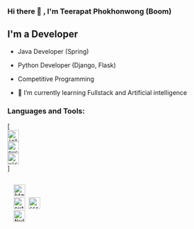 ### Hi there 👋 , I'm Teerapat Phokhonwong (Boom)
## I'm a Developer
- Java Developer (Spring)
- Python Developer (Django, Flask)
- Competitive Programming

- 🌱 I’m currently learning Fullstack and Artificial intelligence

### Languages and Tools:
[<code>
  <img alt="intellij idea" width="26px" src="https://img.icons8.com/color/240/000000/intellij-idea.png" /> <img alt="pycharm" width="26px" src="https://img.icons8.com/color/240/000000/pycharm.png" /> <img alt="visual studio code" width="26px" src="https://img.icons8.com/fluent/240/000000/visual-studio-code-2019.png" />
</code>]

<code>
  <img alt="html5" width="26px" src="https://img.icons8.com/color/240/000000/java.png">
  <img alt="python" width="26px" src="https://img.icons8.com/color/240/000000/python.png"> <img alt="css3" width="26px" src="https://img.icons8.com/color/240/000000/css3.png">
  <img alt="Node.js" width="26px" src="https://img.icons8.com/color/240/000000/nodejs.png">
</code>

<!--
**Boombarm/Boombarm** is a ✨ _special_ ✨ repository because its `README.md` (this file) appears on your GitHub profile.

Here are some ideas to get you started:

- 🔭 I’m currently working on ...
- 🌱 I’m currently learning ...
- 👯 I’m looking to collaborate on ...
- 🤔 I’m looking for help with ...
- 💬 Ask me about ...
- 📫 How to reach me: ...
- 😄 Pronouns: ...
- ⚡ Fun fact: ...
-->

